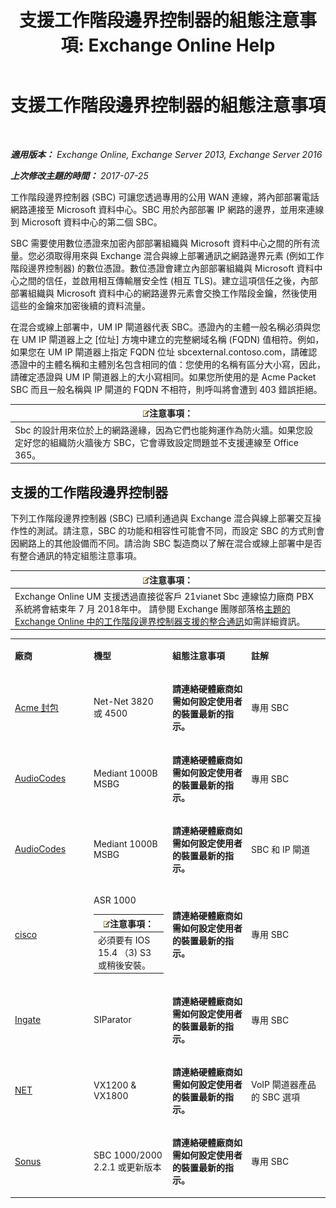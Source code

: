 ﻿---
title: '支援工作階段邊界控制器的組態注意事項: Exchange Online Help'
TOCTitle: 支援工作階段邊界控制器的組態注意事項
ms:assetid: d161f94a-a243-4294-93b3-2bf1dc17b59f
ms:mtpsurl: https://technet.microsoft.com/zh-tw/library/JJ673565(v=EXCHG.150)
ms:contentKeyID: 50554096
ms.date: 05/23/2018
mtps_version: v=EXCHG.150
ms.translationtype: MT
---

# 支援工作階段邊界控制器的組態注意事項

 

_**適用版本：** Exchange Online, Exchange Server 2013, Exchange Server 2016_

_**上次修改主題的時間：** 2017-07-25_

工作階段邊界控制器 (SBC) 可讓您透過專用的公用 WAN 連線，將內部部署電話網路連接至 Microsoft 資料中心。SBC 用於內部部署 IP 網路的邊界，並用來連線到 Microsoft 資料中心的第二個 SBC。

SBC 需要使用數位憑證來加密內部部署組織與 Microsoft 資料中心之間的所有流量。您必須取得用來與 Exchange 混合與線上部署通訊之網路邊界元素 (例如工作階段邊界控制器) 的數位憑證。數位憑證會建立內部部署組織與 Microsoft 資料中心之間的信任，並啟用相互傳輸層安全性 (相互 TLS)。建立這項信任之後，內部部署組織與 Microsoft 資料中心的網路邊界元素會交換工作階段金鑰，然後使用這些的金鑰來加密後續的資料流量。

在混合或線上部署中，UM IP 閘道器代表 SBC。憑證內的主體一般名稱必須與您在 UM IP 閘道器上之 \[位址\] 方塊中建立的完整網域名稱 (FQDN) 值相符。例如，如果您在 UM IP 閘道器上指定 FQDN 位址 sbcexternal.contoso.com，請確認憑證中的主體名稱和主體別名包含相同的值：您使用的名稱有區分大小寫，因此，請確定憑證與 UM IP 閘道器上的大小寫相同。如果您所使用的是 Acme Packet SBC 而且一般名稱與 IP 閘道的 FQDN 不相符，則呼叫將會遭到 403 錯誤拒絕。

<table>
<thead>
<tr class="header">
<th><img src="images/Bb124558.note(EXCHG.150).gif" title="注意事項" alt="注意事項" />注意事項：</th>
</tr>
</thead>
<tbody>
<tr class="odd">
<td>Sbc 的設計用來位於上的網路邊緣，因為它們也能夠運作為防火牆。如果您設定好您的組織防火牆後方 SBC，它會導致設定問題並不支援連線至 Office 365。</td>
</tr>
</tbody>
</table>


## 支援的工作階段邊界控制器

下列工作階段邊界控制器 (SBC) 已順利通過與 Exchange 混合與線上部署交互操作性的測試。請注意，SBC 的功能和相容性可能會不同，而設定 SBC 的方式則會因網路上的其他設備而不同。請洽詢 SBC 製造商以了解在混合或線上部署中是否有整合通訊的特定組態注意事項。

<table>
<thead>
<tr class="header">
<th><img src="images/Bb124558.note(EXCHG.150).gif" title="注意事項" alt="注意事項" />注意事項：</th>
</tr>
</thead>
<tbody>
<tr class="odd">
<td>Exchange Online UM 支援透過直接從客戶 21vianet Sbc 連線協力廠商 PBX 系統將會結束年 7 月 2018年中。 請參閱 Exchange 團隊部落格<a href="https://blogs.technet.microsoft.com/exchange/2017/07/18/discontinuation-of-support-for-session-border-controllers-in-exchange-online-unified-messaging/">主題的 Exchange Online 中的工作階段邊界控制器支援的整合通訊</a>如需詳細資訊。</td>
</tr>
</tbody>
</table>



<table>
<colgroup>
<col style="width: 25%" />
<col style="width: 25%" />
<col style="width: 25%" />
<col style="width: 25%" />
</colgroup>
<tbody>
<tr class="odd">
<td><p><strong>廠商</strong></p></td>
<td><p><strong>機型</strong></p></td>
<td><p><strong>組態注意事項</strong></p></td>
<td><p><strong>註解</strong></p></td>
</tr>
<tr class="even">
<td><p><a href="http://www.acmepacket.com">Acme 封包</a></p></td>
<td><p>Net-Net 3820 或 4500</p></td>
<td><p><strong>請連絡硬體廠商如需如何設定使用者的裝置最新的指示。</strong></p></td>
<td><p>專用 SBC</p></td>
</tr>
<tr class="odd">
<td><p><a href="https://www.audiocodes.com">AudioCodes</a></p></td>
<td><p>Mediant 1000B MSBG</p></td>
<td><p><strong>請連絡硬體廠商如需如何設定使用者的裝置最新的指示。</strong></p></td>
<td><p>專用 SBC</p></td>
</tr>
<tr class="even">
<td><p><a href="https://www.audiocodes.com">AudioCodes</a></p></td>
<td><p>Mediant 1000B MSBG</p></td>
<td><p><strong>請連絡硬體廠商如需如何設定使用者的裝置最新的指示。</strong></p></td>
<td><p>SBC 和 IP 閘道</p></td>
</tr>
<tr class="odd">
<td><p><a href="https://www.cisco.com/c/dam/en/us/solutions/collateral/enterprise-networks/unified-access/cube-asr-release-10-0.pdf">cisco</a></p></td>
<td><p>ASR 1000</p>
<table>
<thead>
<tr class="header">
<th><img src="images/Bb124558.note(EXCHG.150).gif" title="注意事項" alt="注意事項" />注意事項：</th>
</tr>
</thead>
<tbody>
<tr class="odd">
<td>必須要有 IOS 15.4 （3) S3 或稍後安裝。</td>
</tr>
</tbody>
</table>

</td>
<td><p><strong>請連絡硬體廠商如需如何設定使用者的裝置最新的指示。</strong></p></td>
<td><p>專用 SBC</p></td>
</tr>
<tr class="even">
<td><p><a href="https://www.ingate.com/">Ingate</a></p></td>
<td><p>SIParator</p></td>
<td><p><strong>請連絡硬體廠商如需如何設定使用者的裝置最新的指示。</strong></p></td>
<td><p>專用 SBC</p></td>
</tr>
<tr class="odd">
<td><p><a href="http://www.net.com">NET</a></p></td>
<td><p>VX1200 &amp; VX1800</p></td>
<td><p><strong>請連絡硬體廠商如需如何設定使用者的裝置最新的指示。</strong></p></td>
<td><p>VoIP 閘道器產品的 SBC 選項</p></td>
</tr>
<tr class="even">
<td><p><a href="http://www.sonus.net/">Sonus</a></p></td>
<td><p>SBC 1000/2000 2.2.1 或更新版本</p></td>
<td><p><strong>請連絡硬體廠商如需如何設定使用者的裝置最新的指示。</strong></p></td>
<td><p>專用 SBC</p></td>
</tr>
</tbody>
</table>

